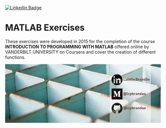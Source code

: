 [![Linkedin Badge](https://img.shields.io/badge/-LaisllaBrandão-blue?style=flat-square&logo=Linkedin&logoColor=white&link=https://www.linkedin.com/in/laislla-pinheiro-brandao/)](https://www.linkedin.com/in/laislla-pinheiro-brandao/)

# MATLAB Exercises

These exercises were developed in 2015 for the completion of the course **INTRODUCTION TO PROGRAMMING WITH MATLAB** offered online by VANDERBILT UNIVERSITY on Coursera and cover the creation of different functions.

![logo_lcpbrandao](logo_lcpbrandao.png)
